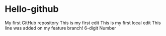 # Hello-github
My first GitHub repository
This is my first edit
This is my first local edit
This line was added on my feature branch!
6-digit Number
